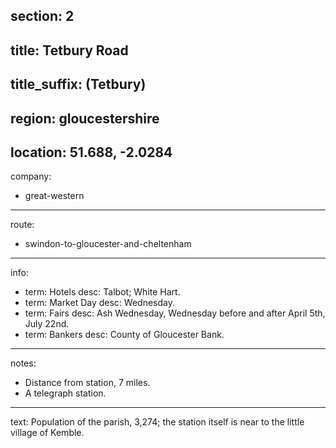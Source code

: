 section: 2
----
title: Tetbury Road
----
title_suffix: (Tetbury)
----
region: gloucestershire
----
location: 51.688, -2.0284
----
company:
- great-western
----
route:
- swindon-to-gloucester-and-cheltenham
----
info:
- term: Hotels
  desc: Talbot; White Hart.
- term: Market Day
  desc: Wednesday.
- term: Fairs
  desc: Ash Wednesday, Wednesday before and after April 5th, July 22nd.
- term: Bankers
  desc: County of Gloucester Bank.
----
notes:
- Distance from station, 7 miles.
- A telegraph station.
----
text: Population of the parish, 3,274; the station itself is near to the little village of Kemble.
